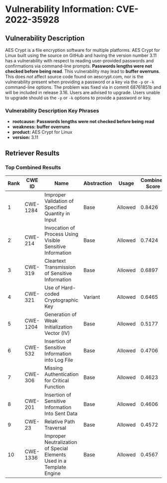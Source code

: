 # Vulnerability Information: CVE-2022-35928

## Vulnerability Description
AES Crypt is a file encryption software for multiple platforms. AES Crypt for Linux built using the source on GitHub and having the version number 3.11 has a vulnerability with respect to reading user-provided passwords and confirmations via command-line prompts. **Passwords lengths were not checked before being read**. This vulnerability may lead to **buffer overruns**. This does _not_ affect source code found on aescrypt.com, nor is the vulnerability present when providing a password or a key via the `-p` or `-k` command-line options. The problem was fixed via in commit 68761851b and will be included in release 3.16. Users are advised to upgrade. Users unable to upgrade should us the `-p` or `-k` options to provide a password or key.

### Vulnerability Description Key Phrases
- **rootcause:** **Passwords lengths were not checked before being read**
- **weakness:** **buffer overruns**
- **product:** AES Crypt for Linux
- **version:** 3.11

## Retriever Results

### Top Combined Results

| Rank | CWE ID | Name | Abstraction | Usage | Combined Score | Retrievers | Individual Scores |
|------|--------|------|-------------|-------|---------------|------------|-------------------|
| 1 | CWE-1284 | Improper Validation of Specified Quantity in Input | Base | Allowed | 0.8426 | sparse, graph | sparse: 1.000, graph: 0.757 |
| 2 | CWE-214 | Invocation of Process Using Visible Sensitive Information | Base | Allowed | 0.7424 | sparse, graph | sparse: 0.825, graph: 0.757 |
| 3 | CWE-319 | Cleartext Transmission of Sensitive Information | Base | Allowed | 0.6897 | sparse, graph | sparse: 0.842, graph: 0.581 |
| 4 | CWE-321 | Use of Hard-coded Cryptographic Key | Variant | Allowed | 0.6465 | dense, sparse | dense: 0.495, sparse: 0.791 |
| 5 | CWE-1204 | Generation of Weak Initialization Vector (IV) | Base | Allowed | 0.5177 | dense, sparse | dense: 0.475, sparse: 0.490 |
| 6 | CWE-532 | Insertion of Sensitive Information into Log File | Base | Allowed | 0.4706 | sparse | sparse: 0.823 |
| 7 | CWE-306 | Missing Authentication for Critical Function | Base | Allowed | 0.4623 | sparse | sparse: 0.808 |
| 8 | CWE-201 | Insertion of Sensitive Information Into Sent Data | Base | Allowed | 0.4606 | sparse | sparse: 0.805 |
| 9 | CWE-23 | Relative Path Traversal | Base | Allowed | 0.4572 | sparse | sparse: 0.799 |
| 10 | CWE-1336 | Improper Neutralization of Special Elements Used in a Template Engine | Base | Allowed | 0.4567 | sparse | sparse: 0.798 |

